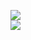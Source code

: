 [![](https://img.shields.io/badge/Made%20With-Github%20Spray-lightgrey.svg?style=for-the-badge&logo=github)](https://github.com/Annihil/github-spray#29223)  
[![](https://i.imgur.com/2DrTn0Z.gif)](https://github.com/Annihil/github-spray)